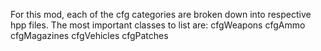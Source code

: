 For this mod, each of the cfg categories are broken down into respective hpp files. The most important classes to list are: 
cfgWeapons
cfgAmmo
cfgMagazines
cfgVehicles
cfgPatches
